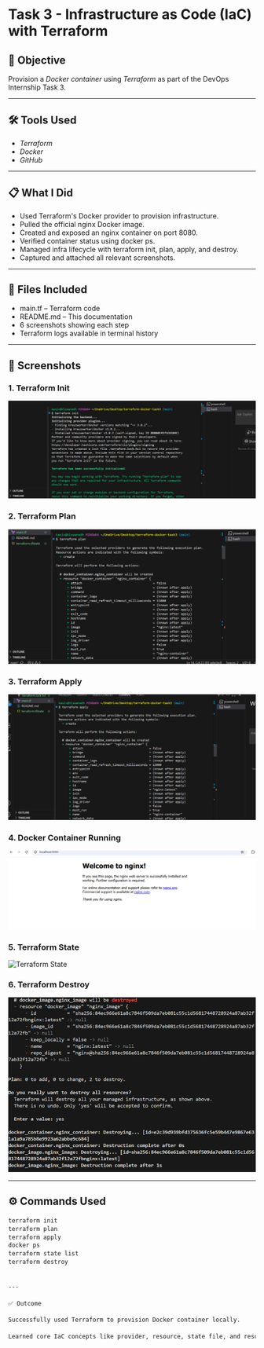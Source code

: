 # Task 3 - Infrastructure as Code (IaC) with Terraform

## 🚀 Objective
Provision a *Docker container* using *Terraform* as part of the DevOps Internship Task 3.

---

## 🛠 Tools Used
- *Terraform*
- *Docker*
- *GitHub*

---

## 📋 What I Did
- Used Terraform's Docker provider to provision infrastructure.
- Pulled the official nginx Docker image.
- Created and exposed an nginx container on port 8080.
- Verified container status using docker ps.
- Managed infra lifecycle with terraform init, plan, apply, and destroy.
- Captured and attached all relevant screenshots.

---

## 📁 Files Included
- main.tf – Terraform code
- README.md – This documentation
- 6 screenshots showing each step
- Terraform logs available in terminal history

---

## 📸 Screenshots

### 1. Terraform Init
![Terraform Init](screenshot1-init.png)

### 2. Terraform Plan
![Terraform Plan](screenshot2-plan.png)

### 3. Terraform Apply
![Terraform Apply](screenshot3-apply.png)

### 4. Docker Container Running
![Docker Container Running](screenshot4-running.png)

### 5. Terraform State
![Terraform State](screenshot5-state.png)

### 6. Terraform Destroy
![Terraform Destroy](screenshot6-destroy.png)

---

## ⚙ Commands Used

```bash
terraform init
terraform plan
terraform apply
docker ps
terraform state list
terraform destroy


---

✅ Outcome

Successfully used Terraform to provision Docker container locally.

Learned core IaC concepts like provider, resource, state file, and resource lifecycle management.
